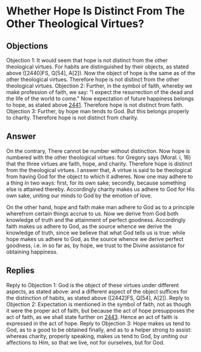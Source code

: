 # Whether Hope Is Distinct From The Other Theological Virtues?
## Objections
Objection 1: It would seem that hope is not distinct from the other theological virtues. For habits are distinguished by their objects, as stated above ([2440]FS, Q[54], A[2]). Now the object of hope is the same as of the other theological virtues. Therefore hope is not distinct from the other theological virtues.
Objection 2: Further, in the symbol of faith, whereby we make profession of faith, we say: "I expect the resurrection of the dead and the life of the world to come." Now expectation of future happiness belongs to hope, as stated above [2441](A[5]). Therefore hope is not distinct from faith.
Objection 3: Further, by hope man tends to God. But this belongs properly to charity. Therefore hope is not distinct from charity.
## Answer
On the contrary, There cannot be number without distinction. Now hope is numbered with the other theological virtues: for Gregory says (Moral. i, 16) that the three virtues are faith, hope, and charity. Therefore hope is distinct from the theological virtues.
I answer that, A virtue is said to be theological from having God for the object to which it adheres. Now one may adhere to a thing in two ways: first, for its own sake; secondly, because something else is attained thereby. Accordingly charity makes us adhere to God for His own sake, uniting our minds to God by the emotion of love.

On the other hand, hope and faith make man adhere to God as to a principle wherefrom certain things accrue to us. Now we derive from God both knowledge of truth and the attainment of perfect goodness. Accordingly faith makes us adhere to God, as the source whence we derive the knowledge of truth, since we believe that what God tells us is true: while hope makes us adhere to God, as the source whence we derive perfect goodness, i.e. in so far as, by hope, we trust to the Divine assistance for obtaining happiness.
## Replies
Reply to Objection 1: God is the object of these virtues under different aspects, as stated above: and a different aspect of the object suffices for the distinction of habits, as stated above ([2442]FS, Q[54], A[2]).
Reply to Objection 2: Expectation is mentioned in the symbol of faith, not as though it were the proper act of faith, but because the act of hope presupposes the act of faith, as we shall state further on [2443](A[7]). Hence an act of faith is expressed in the act of hope.
Reply to Objection 3: Hope makes us tend to God, as to a good to be obtained finally, and as to a helper strong to assist: whereas charity, properly speaking, makes us tend to God, by uniting our affections to Him, so that we live, not for ourselves, but for God.
